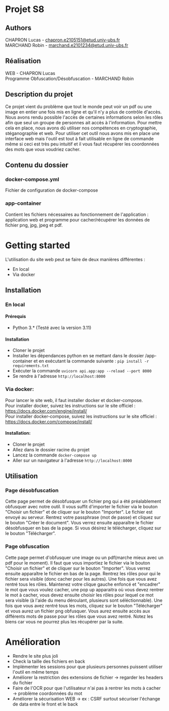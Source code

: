 # Projet S8
## Authors
CHAPRON Lucas - chapron.e2105151@etud.univ-ubs.fr    
MARCHAND Robin - marchand.e2101234@etud.univ-ubs.fr    

## Réalisation
WEB - CHAPRON Lucas  
Programme Obfuscation/Désobfuscation - MARCHAND Robin

## Description du projet
Ce projet vient du problème que tout le monde peut voir un pdf ou une image en entier une fois mis en ligne et qu'il n'y a plus de contrôle d'accès. Nous avons rendu possible l'accès de certaines informations selon les rôles afin que seul un groupe de personnes ait accès à l'information. Pour mettre cela en place, nous avons dû utiliser nos compétences en cryptographie, stéganographie et web. Pour utiliser cet outil nous avons mis en place une interface web mais l'outil est tout à fait utilisable en ligne de commande même si ceci est très peu intuitif et il vous faut récupérer les coordonnées des mots que vous voudriez cacher.

## Contenu du dossier
### docker-compose.yml
Fichier de configuration de docker-compose

### app-container
Contient les fichiers nécessaires au fonctionnement de l'application : application web et programme pour cacher/récupérer les données de fichier png, jpg, jpeg et pdf.

# Getting started
L'utilisation du site web peut se faire de deux manières différentes :
- En local
- Via docker

## Installation
### En local
#### Prérequis
- Python 3.* (Testé avec la version 3.11)

#### Installation
- Cloner le projet
- Installer les dépendances python en se mettant dans le dossier /app-container et en exécutant la commande suivante : `pip install -r requirements.txt`
- Exécuter la commande ``uvicorn api.app:app --reload --port 8000``
- Se rendre à l'adresse ``http://localhost:8000``

### Via docker:
Pour lancer le site web, il faut installer docker et docker-compose.  
Pour installer docker, suivez les instructions sur le site officiel : https://docs.docker.com/engine/install/  
Pour installer docker-compose, suivez les instructions sur le site officiel : https://docs.docker.com/compose/install/  

#### Installation:
- Cloner le projet
- Allez dans le dossier racine du projet
- Lancez la commande ``docker-compose up``
- Aller sur un navigateur à l'adresse ``http://localhost:8000``

## Utilisation
### Page désobfuscation
Cette page permet de désobfusquer un fichier png qui a été préalablement obfusquer avec notre outil. Il vous suffit d'importer le fichier via le bouton "Choisir un fichier" et de cliquer sur le bouton "Importer". Le fichier est envoyé au serveur. Rentrez votre passphrase (mot de passe) et cliquez sur le bouton "Créer le document". Vous verrez ensuite apparaître le fichier désobfusquer en bas de la page. Si vous désirez le télécharger, cliquez sur le bouton "Télécharger".

### Page obfuscation
Cette page permet d'obfusquer une image ou un pdf(marche mieux avec un pdf pour le moment). Il faut que vous importiez le fichier via le bouton "Choisir un fichier" et de cliquer sur le bouton "Importer". Vous verrez ensuite apparaître le fichier en bas de la page. Rentrez les rôles pour qui le fichier sera visible (donc cacher pour les autres). Une fois que vous avez rentré tous les rôles. Maintenez votre clique gauche enfoncé et "encadrer" le mot que vous voulez cacher, une pop up apparaitra où vous devez rentrer le mot à cacher, vous devez ensuite choisir les rôles pour lequel ce mot sera visible (à l'aide du menu déroulant, plusieurs sont séléctionnable). Une fois que vous avez rentré tous les mots, cliquez sur le bouton "Télécharger" et vous aurez un fichier png obfusquer. Vous aurez ensuite accès aux différents mots de passe pour les rôles que vous avez rentré. Notez les biens car vous ne pourrez plus les récupérer par la suite.

# Amélioration
- Rendre le site plus joli
- Check la taille des fichiers en back
- Implémenter les sessions pour que plusieurs personnes puissent utiliser l'outil en même temps
- Améliorer la restriction des extensions de fichier -> regarder les headers du fichier
- Faire de l'OCR pour que l'utilisateur n'ai pas à rentrer les mots à cacher -> problème coordonnées du mot
- Améliorer la sécurisation WEB -> ex : CSRF surtout sécuriser l'échange de data entre le front et le back
